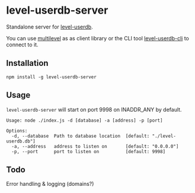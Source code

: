 level-userdb-server
===================

Standalone server for [level-userdb](https://github.com/FrozenRidge/level-userdb).

You can use [multilevel](https://github.com/juliangruber/multilevel) as as client library or the CLI tool [level-userdb-cli](https://github.com/FrozenRidge/level-userdb-cli) to connect to it.

## Installation

`npm install -g level-userdb-server`


## Usage

`level-userdb-server` will start on port 9998 on INADDR_ANY by default.


```
Usage: node ./index.js -d [database] -a [address] -p [port]

Options:
  -d, --database  Path to database location  [default: "./level-userdb.db"]
  -a, --address   address to listen on       [default: "0.0.0.0"]
  -p, --port      port to listen on          [default: 9998]
```

## Todo

Error handling & logging (domains?)
